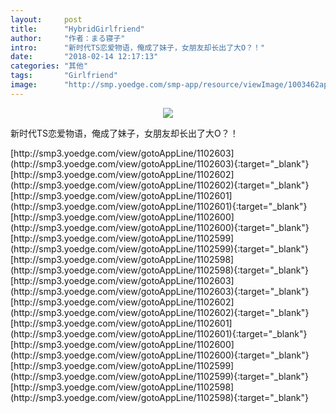 ```yaml
---
layout:     post
title:      "HybridGirlfriend"
author:     "作者：まる寝子"
intro:      "新时代TS恋爱物语，俺成了妹子，女朋友却长出了大O？！"
date:       "2018-02-14 12:17:13"
categories: "其他"
tags:       "Girlfriend"
image:      "http://smp.yoedge.com/smp-app/resource/viewImage/1003462appline.png"
---
```

<div style="text-align: center">
<p><img src="http://smp.yoedge.com/smp-app/resource/viewImage/1003462appline.png"/></p>
</div>
<p class="post-meta">
<span>新时代TS恋爱物语，俺成了妹子，女朋友却长出了大O？！</span>
</p>
[http://smp3.yoedge.com/view/gotoAppLine/1102603](http://smp3.yoedge.com/view/gotoAppLine/1102603){:target="_blank"}
[http://smp3.yoedge.com/view/gotoAppLine/1102602](http://smp3.yoedge.com/view/gotoAppLine/1102602){:target="_blank"}
[http://smp3.yoedge.com/view/gotoAppLine/1102601](http://smp3.yoedge.com/view/gotoAppLine/1102601){:target="_blank"}
[http://smp3.yoedge.com/view/gotoAppLine/1102600](http://smp3.yoedge.com/view/gotoAppLine/1102600){:target="_blank"}
[http://smp3.yoedge.com/view/gotoAppLine/1102599](http://smp3.yoedge.com/view/gotoAppLine/1102599){:target="_blank"}
[http://smp3.yoedge.com/view/gotoAppLine/1102598](http://smp3.yoedge.com/view/gotoAppLine/1102598){:target="_blank"}
[http://smp3.yoedge.com/view/gotoAppLine/1102603](http://smp3.yoedge.com/view/gotoAppLine/1102603){:target="_blank"}
[http://smp3.yoedge.com/view/gotoAppLine/1102602](http://smp3.yoedge.com/view/gotoAppLine/1102602){:target="_blank"}
[http://smp3.yoedge.com/view/gotoAppLine/1102601](http://smp3.yoedge.com/view/gotoAppLine/1102601){:target="_blank"}
[http://smp3.yoedge.com/view/gotoAppLine/1102600](http://smp3.yoedge.com/view/gotoAppLine/1102600){:target="_blank"}
[http://smp3.yoedge.com/view/gotoAppLine/1102599](http://smp3.yoedge.com/view/gotoAppLine/1102599){:target="_blank"}
[http://smp3.yoedge.com/view/gotoAppLine/1102598](http://smp3.yoedge.com/view/gotoAppLine/1102598){:target="_blank"}



